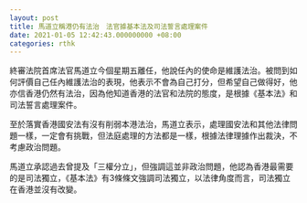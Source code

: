 ```yaml
---
layout: post
title: 馬道立稱港仍有法治　法官據基本法及司法誓言處理案件
date: 2021-01-05 12:42:43.000000000 +08:00
categories: rthk
---
```


終審法院首席法官馬道立今個星期五離任，他說任內的使命是維護法治。被問到如何評價自己任內維護法治的表現，他表示不會為自己打分，但希望自己做得好，他亦信香港仍然有法治，因為他知道香港的法官和法院的態度，是根據《基本法》和司法誓言處理案件。

至於落實香港國安法有沒有削弱本港法治，馬道立表示，處理國安法和其他法律問題一樣，一定會有挑戰，但法庭處理的方法都是一樣，根據法律理據作出裁決，不考慮政治問題。

馬道立承認過去曾提及「三權分立」，但強調這並非政治問題，他認為香港最需要的是司法獨立，《基本法》有3條條文強調司法獨立，以法律角度而言，司法獨立在香港並沒有改變。

